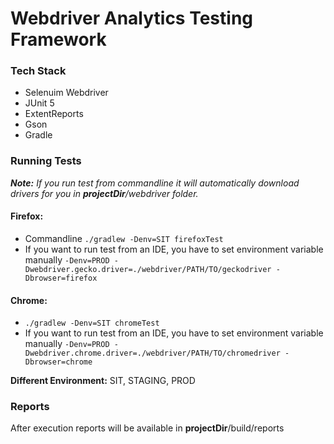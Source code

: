 # Webdriver Analytics Testing Framework

### Tech Stack

- Selenuim Webdriver
- JUnit 5
- ExtentReports
- Gson
- Gradle

### Running Tests

_**Note:** If you run test from commandline it will automatically download drivers for you in __projectDir__/webdriver folder._

#### Firefox:

- Commandline ```./gradlew -Denv=SIT firefoxTest```
- If you want to run test from an IDE, you have to set environment variable manually ```-Denv=PROD -Dwebdriver.gecko.driver=./webdriver/PATH/TO/geckodriver -Dbrowser=firefox```

#### Chrome:
- ```./gradlew -Denv=SIT chromeTest```
- If you want to run test from an IDE, you have to set environment variable manually ```-Denv=PROD -Dwebdriver.chrome.driver=./webdriver/PATH/TO/chromedriver -Dbrowser=chrome```

**Different Environment:** SIT, STAGING, PROD

### Reports

After execution reports will be available in __projectDir__/build/reports